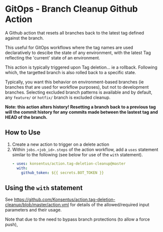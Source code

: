 # GitOps - Branch Cleanup Github Action

A Github action that resets all branches back to the latest tag defined against the branch.

This useful for GitOps workflows where the tag names are used declaratively to descibe the state of any environment, with the latest Tag reflecting the 'current' state of an environment.

This action is typically triggered upon Tag deletion... ie a rollback. Following which, the targetted branch is also rolled back to a specific state.

Typically, you want this behavior on environment-based branches (ie branches that are used for workflow purposes), but not to development branches. Selecting excluded branch patterns is available and by default, any `feature/` or `hotfix/` branch is excluded cleanup.

**Note: this action alters history! Resetting a branch back to a previous tag will the commit history for any commits made between the lastest tag and HEAD of the branch.**

## How to Use

1. Create a new action to trigger on a delete action
2. Within `jobs.<job_id>.steps` of the action workflow, add a `uses` statement similar to the following (see below for use of the `with` statement).
    ```yml
    - uses: konsentus/action.tag-deletion-cleanup@master
      with:
        github_token: ${{ secrets.BOT_TOKEN }}
    ```

## Using the `with` statement
See https://github.com/Konsentus/action.tag-deletion-cleanup/blob/master/action.yml for details of the allowed/required input parameters and their usage.

Note that due to the need to bypass branch protections (to allow a force push),
